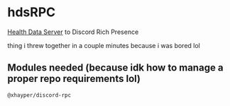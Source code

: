 # hdsRPC
[Health Data Server](https://github.com/Rexios80/hds_overlay) to Discord Rich Presence

thing i threw together in a couple minutes because i was bored lol
## Modules needed (because idk how to manage a proper repo requirements lol)
`@xhayper/discord-rpc`